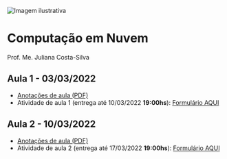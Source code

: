 ![Imagem ilustrativa](https://encrypted-tbn0.gstatic.com/images?q=tbn:ANd9GcQDZhInSAN_yIGCoX3gIbCkqVhJthg4uNTRMg&usqp=CAU)

# Computação em Nuvem
Prof. Me. Juliana Costa-Silva


## Aula 1 - 03/03/2022

- [Anotações de aula (PDF)](https://github.com/costasilvati/CompuNuvem/blob/main/aula1_ComputacaoEmNuvem_2022_1.pdf)
- Atividade de aula 1 (entrega até 10/03/2022 **19:00hs**): [Formulário AQUI](https://forms.office.com/r/CcyxBP4XaZ)


## Aula 2 - 10/03/2022

- [Anotações de aula (PDF)]()
- Atividade de aula 2 (entrega até 17/03/2022 **19:00hs**): [Formulário AQUI]()


